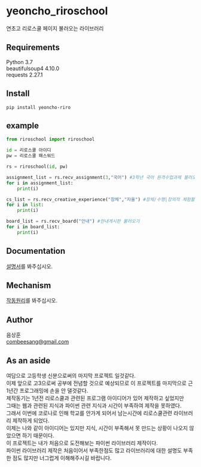 # yeoncho_riroschool
연초고 리로스쿨 페이지 불러오는 라이브러리

## Requirements
Python 3.7  
beautifulsoup4 4.10.0  
requests 2.27.1

## Install
```
pip install yeoncho-riro
```
## example
```python
from riroschool import riroschool

id = 리로스쿨 아이디
pw = 리로스쿨 패스워드

rs = riroschool(id, pw)

assignment_list = rs.recv_assignment(3,"국어") #3학년 국어 원격수업과제 불러오기
for i in assignment_list:
    print(i)

cs_list = rs.recv_creative_experience("창체","자율") #창체/수행|창의적 체험활동|자율활동 불러오기
for i in list:
    print(i)

board_list = rs.recv_board("안내") #안내게시판 불러오기
for i in board_list:
    print(i)
```
## Documentation
[설명서](https://github.com/bamcasa/yeoncho_riroschool/blob/main/Document.md)를 봐주십시오.

## Mechanism
[작동원리](https://github.com/bamcasa/yeoncho_riroschool/blob/main/Document.md)를 봐주십시오.

## Author
음상훈  
combeesang@gmail.com

## As an aside
여담으로 고등학생 신분으로써의 마지막 프로젝트 일것같다.   
이제 앞으로 고3으로써 공부에 전념할 것으로 예상되므로 이 프로젝트를 마지막으로 근 1년간 프로그래밍에 손을 안 댈것같다.  
제작동기는 1년전 리로스쿨과 관련된 프로그램 아이디어가 있어 제작하고 싶었지만  
그때는 웹과 관련된 지식과 파이썬 관련 지식과 시간이 부족하여 제작을 못하였다.  
그래서 이번에 코로나로 인해 학교를 안가게 되어서 남는시간에 리로스쿨관련 라이브러리 제작하게 되었다.  
이제는 나와 같이 아이디어는 있지만 지식, 시간이 부족해서 못 만드는 상황이 나오지 않았으면 하기 때문이다.  
이 프로젝트는 내가 처음으로 도전해보는 파이썬 라이브러리 제작이다.  
파이썬 라이브러리 제작은 처음이어서 부족한점도 많고 라이브러리에 대한 설명도 부족한 점도 많지만 너그럽게 이해해주시길 바랍니다.
